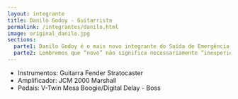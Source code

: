 ```yaml
---
layout: integrante
title: Danilo Godoy - Guitarrista
permalink: /integrantes/danilo.html
image: original_danilo.jpg
sections:
  parte1: Danilo Godoy é o mais novo integrante do Saída de Emergência em todos os sentidos. Acaba de ingressar no grupo e tem apenas 29 anos de idade. Graças a ele o som da banda  ganhou peso, também em todos os sentidos. Algumas das influências de Danilo incluem Zakk Wylde, Killswitch Engage, Pearl Jam, Alice in Chains, Metallica e Nickelback.
  parte2: Lembremos que “novo” não significa necessariamente “inexperiente”, pois Danilo demonstra extrema segurança e criatividade, já tendo inclusive ministrado aulas de música antes de entrar para a banda. “Estou passando pela melhor fase de minha vida, pois encontrei no SDE um som muito autêntico e descontraído”’, diz Danilo. “Há mais de duas décadas não vejo e nem ouço no cenário musical nacional o que estamos fazendo. Agora é hora de cair na estrada e tocar muito Rock ‘n’ Roll!”, finaliza.
---
```


- Instrumentos: Guitarra Fender Stratocaster
- Amplificador: JCM 2000 Marshall
- Pedais: V-Twin Mesa Boogie/Digital Delay - Boss





